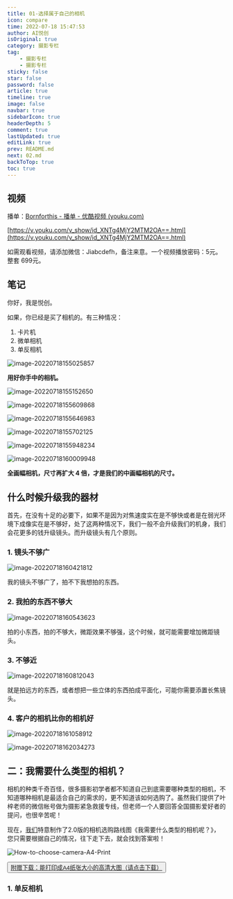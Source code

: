```yaml
---
title: 01-选择属于自己的相机
icon: compare
time: 2022-07-18 15:47:53
author: AI悦创
isOriginal: true
category: 摄影专栏
tag:
    - 摄影专栏
    - 摄影专栏
sticky: false
star: false
password: false
article: true
timeline: true
image: false
navbar: true
sidebarIcon: true
headerDepth: 5
comment: true
lastUpdated: true
editLink: true
prev: README.md
next: 02.md
backToTop: true
toc: true
---
```


## 视频

播单：[Bornforthis - 播单 - 优酷视频 (youku.com)](https://list.youku.com/albumlist/show/id_68857050)

[https://v.youku.com/v_show/id_XNTg4MjY2MTM2OA==.html](https://v.youku.com/v_show/id_XNTg4MjY2MTM2OA==.html)

如需观看视频，请添加微信：Jiabcdefh，备注来意。一个视频播放密码：5元。整套 699元。

## 笔记

你好，我是悦创。

如果，你已经是买了相机的。有三种情况：

1. 卡片机
2. 微单相机
3. 单反相机

![image-20220718155025857](./01.assets/image-20220718155025857.png)

**用好你手中的相机。**

![image-20220718155152650](./01.assets/image-20220718155152650.png)

![image-20220718155609868](./01.assets/image-20220718155609868.png)

![image-20220718155646983](./01.assets/image-20220718155646983.png)

![image-20220718155702125](./01.assets/image-20220718155702125.png)

![image-20220718155948234](./01.assets/image-20220718155948234.png)

![image-20220718160009948](./01.assets/image-20220718160009948.png)

**全画幅相机，尺寸再扩大 4 倍，才是我们的中画幅相机的尺寸。**

## 什么时候升级我的器材

首先，在没有十足的必要下，如果不是因为对焦速度实在是不够快或者是在弱光环境下成像实在是不够好，处了这两种情况下，我们一般不会升级我们的机身，我们会花更多的钱升级镜头。而升级镜头有几个原则。

### 1. 镜头不够广

![image-20220718160421812](./01.assets/image-20220718160421812.png)

我的镜头不够广了，拍不下我想拍的东西。

### 2. 我拍的东西不够大

![image-20220718160543623](./01.assets/image-20220718160543623.png)

拍的小东西，拍的不够大，微距效果不够强，这个时候，就可能需要增加微距镜头。

### 3. 不够近

![image-20220718160812043](./01.assets/image-20220718160812043.png)

就是拍远方的东西，或者想把一些立体的东西拍成平面化，可能你需要添置长焦镜头。

### 4. 客户的相机比你的相机好

![image-20220718161058912](./01.assets/image-20220718161058912.png)

![image-20220718162034273](./01.assets/image-20220718162034273.png)

## 二：我需要什么类型的相机？

相机的种类千奇百怪，很多摄影初学者都不知道自己到底需要哪种类型的相机，不知道哪种相机是最适合自己的需求的，更不知道该如何选购了。虽然我们提供了叶梓老师的微信帐号做为摄影紧急救援专线，但老师一个人要回答全国摄影爱好者的提问，也很辛苦呢！

现在，[我们](https://www.katoclass.com/about-kato)特意制作了2.0版的相机选购路线图《我需要什么类型的相机呢？》，您只需要根据自己的情况，往下走下去，就会找到答案啦！

![How-to-choose-camera-A4-Print](./01.assets/How-to-choose-camera-A4-Print.jpeg)



<button name="button" style="color: black"><a href="https://www.katoclass.com/wp-content/uploads/2012/12/How-to-choose-camera-A4-Print.jpg" target="_blank">附赠下载：能打印成A4纸张大小的高清大图（请点击下载）</a></button>

### 1. 单反相机














































































